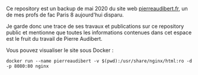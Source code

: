 Ce repository est un backup de mai 2020 du site web [pierreaudibert.fr](http://pierreaudibert.fr/), un de mes profs de fac Paris 8 aujourd'hui disparu.

Je garde donc une trace de ses travaux et publications sur ce repository public et mentionne que toutes les informations contenues dans cet espace est le fruit du travail de Pierre Audibert.

Vous pouvez visualiser le site sous Docker :

```
docker run --name pierreaudibert -v $(pwd):/usr/share/nginx/html:ro -d -p 8080:80 nginx
```
